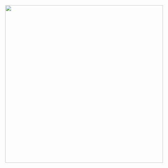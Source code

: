 <HTML><BODY>
<IMG src="D:\BINIT KUMAR\PIC\EMMA_2.JPG" SIZE=500" WIDTH=500"ALIGN="CENTRE">
</BODY></HTML>


